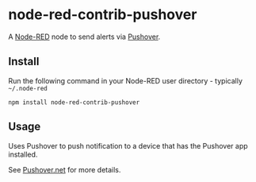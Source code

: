 node-red-contrib-pushover
======================

A <a href="http://nodered.org" target="_new">Node-RED</a> node to send alerts via <a href="http://www.pushover.net/" target="_new">Pushover</a>.

Install
-------

Run the following command in your Node-RED user directory - typically `~/.node-red`

    npm install node-red-contrib-pushover


Usage
-----

Uses Pushover to push notification to a device that has the Pushover app installed.

See <a href="https://pushover.net" target="_new">Pushover.net</a> for more details.
